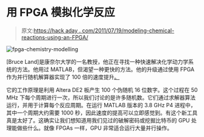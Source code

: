# 用 FPGA 模拟化学反应

> 原文:[https://hack aday . com/2011/07/19/modeling-chemical-reactions-using-an-FPGA/](https://hackaday.com/2011/07/19/modelling-chemical-reactions-using-an-fpga/)

![](../Images/82db624ddf1e44247cdb6c1912781b80.png "fpga-chemistry-modelling")

[Bruce Land]是康奈尔大学的一名教授，他正在寻找一种快速解决化学动力学系统的方法。他用过 MATLAB，但渴望一种更快的方法。他的升级通过使用 FPGA 作为并行随机解算器实现了 100 倍的速度提升[。](http://people.ece.cornell.edu/land/courses/ece5760/Chemical_Simulation/index.html)

它的工作原理是利用 Altera DE2 板产生 100 个伪随机 16 位数字。这个过程在 50 MHz 下每个周期进行一次，所以我们讨论的是许多随机数。它们通过求解器算法运行，并用于计算每个反应周期。在运行 MATLAB 版本的 3.8 GHz P4 进程中，其中一个周期大约需要 1000 秒，因此速度的提高可以立即感觉到。有这个新工具真是太好了。这确实让我们想知道用我们见过的破解密码或挖掘比特币的 GPU 处理能做些什么。就像 FPGAs 一样，GPU 非常适合运行大量并行操作。